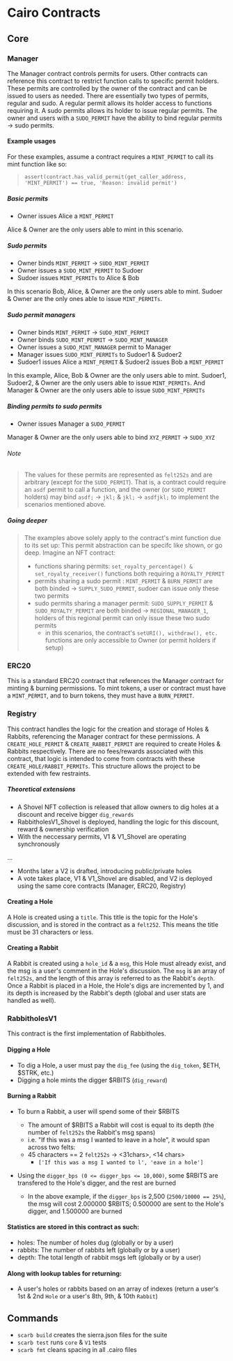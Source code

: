 # Cairo Contracts

## Core

### Manager

The Manager contract controls permits for users. Other contracts can reference this contract to restrict function calls to specific permit holders. These permits are controlled by the owner of the contract and can be issued to users as needed. There are essentially two types of permits, regular and sudo. A regular permit allows its holder access to functions requiring it. A sudo permits allows its holder to issue regular permits. The owner and users with a `SUDO_PERMIT` have the ability to bind regular permits -> sudo permits.

#### Example usages

For these examples, assume a contract requires a `MINT_PERMIT` to call its mint function like so:

> `assert(contract.has_valid_permit(get_caller_address, 'MINT_PERMIT') == true, 'Reason: invalid permit')`

##### Basic permits

- Owner issues Alice a `MINT_PERMIT`

Alice & Owner are the only users able to mint in this scenario.

##### Sudo permits

- Owner binds `MINT_PERMIT` -> `SUDO_MINT_PERMIT`
- Owner issues a `SUDO_MINT_PERMIT` to Sudoer
- Sudoer issues `MINT_PERMITs` to Alice & Bob

In this scenario Bob, Alice, & Owner are the only users able to mint. Sudoer & Owner are the only ones able to issue `MINT_PERMITs`.

##### Sudo permit managers

- Owner binds `MINT_PERMIT` -> `SUDO_MINT_PERMIT`
- Owner binds `SUDO_MINT_PERMIT` -> `SUDO_MINT_MANAGER`
- Owner issues a `SUDO_MINT_MANAGER` permit to Manager
- Manager issues `SUDO_MINT_PERMITs` to Sudoer1 & Sudoer2
- Sudoer1 issues Alice a `MINT_PERMIT` & Sudoer2 issues Bob a `MINT_PERMIT`

In this example, Alice, Bob & Owner are the only users able to mint. Sudoer1, Sudoer2, & Owner are the only users able to issue `MINT_PERMITs`. And Manager & Owner are the only users able to issue `SUDO_MINT_PERMITs`

##### Binding permits to sudo permits

- Owner issues Manager a `SUDO_PERMIT`

Manager & Owner are the only users able to bind `XYZ_PERMIT` -> `SUDO_XYZ`

###### Note

> The values for these permits are represented as `felt252s` and are arbitrary (except for the `SUDO_PERMIT`). That is, a contract could require an `asdf` permit to call a function, and the owner (or `SUDO_PERMIT` holders) may bind `asdf;` -> `jkl;` & `jkl;` -> `asdfjkl;` to implement the scenarios mentioned above.

##### Going deeper

> The examples above solely apply to the contract's mint function due to its set up:
> This permit abstraction can be specifc like shown, or go deep. Imagine an NFT contract:
>
> - functions sharing permits: `set_royalty_percentage() & set_royalty_receiver()` functions both requiring a `ROYALTY_PERMIT`
> - permits sharing a sudo permit : `MINT_PERMIT` & `BURN_PERMIT` are both binded -> `SUPPLY_SUDO_PERMIT`, sudoer can issue only these two permits
> - sudo permits sharing a manager permit: `SUDO_SUPPLY_PERMIT` & `SUDO_ROYALTY_PERMIT` are both binded -> `REGIONAL_MANAGER_1`, holders of this regional permit can only issue these two sudo permits
>   - in this scenarios, the contract's `setURI(), withdraw(), etc.` functions are only accessible to Owner (or permit holders if setup)

### ERC20

This is a standard ERC20 contract that references the Manager contract for minting & burning permissions. To mint tokens, a user or contract must have a `MINT_PERMIT`, and to burn tokens, they must have a `BURN_PERMIT`.

### Registry

This contract handles the logic for the creation and storage of Holes & Rabbits, referencing the Manager contract for these permissions. A `CREATE_HOLE_PERMIT` & `CREATE_RABBIT_PERMIT` are required to create Holes & Rabbits respectively. There are no fees/rewards associated with this contract, that logic is intended to come from contracts with these `CREATE_HOLE/RABBIT_PERMITs`. This structure allows the project to be extended with few restraints.

##### Theoretical extensions

- A Shovel NFT collection is released that allow owners to dig holes at a discount and receive bigger `dig_rewards`
- RabbitholesV1_Shovel is deployed, handling the logic for this discount, reward & ownership verification
- With the neccessary permits, V1 & V1_Shovel are operating synchronously

...

- Months later a V2 is drafted, introducing public/private holes
- A vote takes place, V1 & V1_Shovel are disabled, and V2 is deployed using the same core contracts (Manager, ERC20, Registry)

#### Creating a Hole

A Hole is created using a `title`. This title is the topic for the Hole's discussion, and is stored in the contract as a `felt252`. This means the title must be 31 characters or less.

#### Creating a Rabbit

A Rabbit is created using a `hole_id` & a `msg`, this Hole must already exist, and the msg is a user's comment in the Hole's discussion. The `msg` is an array of `felt252s`, and the length of this array is referred to as the Rabbit's `depth`. Once a Rabbit is placed in a Hole, the Hole's digs are incremented by 1, and its depth is increased by the Rabbit's depth (global and user stats are handled as well).

### RabbitholesV1

This contract is the first implementation of Rabbitholes.

#### Digging a Hole

- To dig a Hole, a user must pay the `dig_fee` (using the `dig_token`, $ETH, $STRK, etc.)
- Digging a hole mints the digger $RBITS (`dig_reward`)

#### Burning a Rabbit

- To burn a Rabbit, a user will spend some of their $RBITS

  - The amount of $RBITS a Rabbit will cost is equal to its depth (the number of `felt252s` the Rabbit's msg spans)
  - i.e. "If this was a msg I wanted to leave in a hole", it would span across two felts:
  - 45 characters == 2 `felt252s` -> <31chars>, <14 chars>
    - `['If this was a msg I wanted to l', 'eave in a hole']`

- Using the `digger_bps (0 <= digger_bps <= 10,000)`, some $RBITS are transfered to the Hole's digger, and the rest are burned
  - In the above example, if the `digger_bps` is 2,500 (`2500/10000 == 25%`), the msg will cost 2.000000 $RBITS; 0.500000 are sent to the Hole's digger, and 1.500000 are burned

#### Statistics are stored in this contract as such:

- holes: The number of holes dug (globally or by a user)
- rabbits: The number of rabbits left (globally or by a user)
- depth: The total length of rabbit msgs left (globally or by a user)

#### Along with lookup tables for returning:

- A user's holes or rabbits based on an array of indexes (return a user's 1st & 2nd `Hole` or a user's 8th, 9th, & 10th `Rabbit`)

## Commands

- `scarb build` creates the sierra.json files for the suite
- `scarb test` runs `core` & `V1` tests
- `scarb fmt` cleans spacing in all .cairo files
